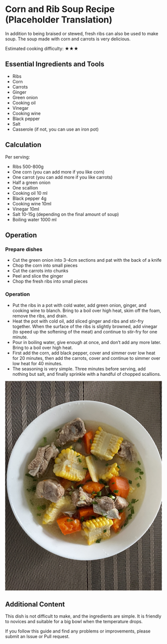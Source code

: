 # Corn and Rib Soup Recipe (Placeholder Translation)

In addition to being braised or stewed, fresh ribs can also be used to make soup. The soup made with corn and carrots is very delicious.

Estimated cooking difficulty: ★★★

## Essential Ingredients and Tools

*   Ribs
*   Corn
*   Carrots
*   Ginger
*   Green onion
*   Cooking oil
*   Vinegar
*   Cooking wine
*   Black pepper
*   Salt
*   Casserole (if not, you can use an iron pot)

## Calculation

Per serving:

*   Ribs 500-800g
*   One corn (you can add more if you like corn)
*   One carrot (you can add more if you like carrots)
*   Half a green onion
*   One scallion
*   Cooking oil 10 ml
*   Black pepper 4g
*   Cooking wine 10ml
*   Vinegar 10ml
*   Salt 10-15g (depending on the final amount of soup)
*   Boiling water 1000 ml

## Operation

### Prepare dishes

*   Cut the green onion into 3-4cm sections and pat with the back of a knife
*   Chop the corn into small pieces
*   Cut the carrots into chunks
*   Peel and slice the ginger
*   Chop the fresh ribs into small pieces

### Operation

*   Put the ribs in a pot with cold water, add green onion, ginger, and cooking wine to blanch. Bring to a boil over high heat, skim off the foam, remove the ribs, and drain.
*   Heat the pot with cold oil, add sliced ginger and ribs and stir-fry together. When the surface of the ribs is slightly browned, add vinegar (to speed up the softening of the meat) and continue to stir-fry for one minute.
*   Pour in boiling water, give enough at once, and don’t add any more later. Bring to a boil over high heat.
*   First add the corn, add black pepper, cover and simmer over low heat for 20 minutes, then add the carrots, cover and continue to simmer over low heat for 40 minutes.
*   The seasoning is very simple. Three minutes before serving, add nothing but salt, and finally sprinkle with a handful of chopped scallions.

![Sample dish finished product](./玉米排骨汤.jpeg)

## Additional Content

This dish is not difficult to make, and the ingredients are simple. It is friendly to novices and suitable for a big bowl when the temperature drops.

If you follow this guide and find any problems or improvements, please submit an Issue or Pull request.
